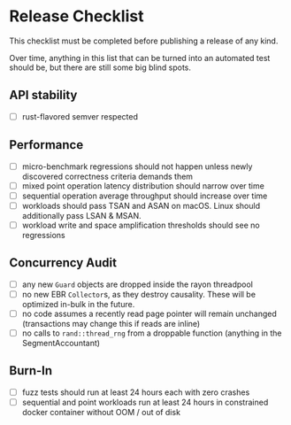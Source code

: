 # Release Checklist

This checklist must be completed before publishing a release of any kind.

Over time, anything in this list that can be turned into an automated test should be, but
there are still some big blind spots.

## API stability

- [ ] rust-flavored semver respected

## Performance

- [ ] micro-benchmark regressions should not happen unless newly discovered correctness criteria demands them
- [ ] mixed point operation latency distribution should narrow over time
- [ ] sequential operation average throughput should increase over time
- [ ] workloads should pass TSAN and ASAN on macOS. Linux should additionally pass LSAN & MSAN.
- [ ] workload write and space amplification thresholds should see no regressions

## Concurrency Audit

- [ ] any new `Guard` objects are dropped inside the rayon threadpool
- [ ] no new EBR `Collector`s, as they destroy causality. These will be optimized in-bulk in the future.
- [ ] no code assumes a recently read page pointer will remain unchanged (transactions may change this if reads are inline)
- [ ] no calls to `rand::thread_rng` from a droppable function (anything in the SegmentAccountant)

## Burn-In

- [ ] fuzz tests should run at least 24 hours each with zero crashes
- [ ] sequential and point workloads run at least 24 hours in constrained docker container without OOM / out of disk
